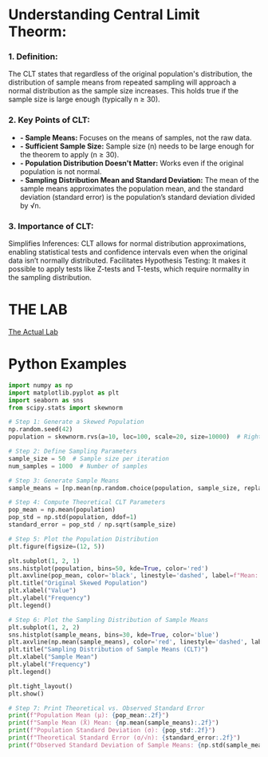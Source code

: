 # Understanding Central Limit Theorm:
### 1. Definition:
The CLT states that regardless of the original population's distribution, the distribution of sample means from repeated sampling will approach a normal distribution as the sample size increases. This holds true if the sample size is large enough (typically n ≥ 30).

### 2. Key Points of CLT:
- **- Sample Means:** Focuses on the means of samples, not the raw data.
- **- Sufficient Sample Size:** Sample size (n) needs to be large enough for the theorem to apply (n ≥ 30).
- **- Population Distribution Doesn't Matter:** Works even if the original population is not normal.
- **- Sampling Distribution Mean and Standard Deviation:** The mean of the sample means approximates the population mean, and the standard deviation (standard error) is the population’s standard deviation divided by √n.

### 3. Importance of CLT:
Simplifies Inferences: CLT allows for normal distribution approximations, enabling statistical tests and confidence intervals even when the original data isn’t normally distributed.
Facilitates Hypothesis Testing: It makes it possible to apply tests like Z-tests and T-tests, which require normality in the sampling distribution.

# THE LAB
[The Actual Lab](https://github.com/Makster04/dsc-central-limit-theorem-lab.git)

# Python Examples
``` python
import numpy as np
import matplotlib.pyplot as plt
import seaborn as sns
from scipy.stats import skewnorm

# Step 1: Generate a Skewed Population
np.random.seed(42)
population = skewnorm.rvs(a=10, loc=100, scale=20, size=10000)  # Right-skewed distribution

# Step 2: Define Sampling Parameters
sample_size = 50  # Sample size per iteration
num_samples = 1000  # Number of samples

# Step 3: Generate Sample Means
sample_means = [np.mean(np.random.choice(population, sample_size, replace=True)) for _ in range(num_samples)]

# Step 4: Compute Theoretical CLT Parameters
pop_mean = np.mean(population)
pop_std = np.std(population, ddof=1)
standard_error = pop_std / np.sqrt(sample_size)

# Step 5: Plot the Population Distribution
plt.figure(figsize=(12, 5))

plt.subplot(1, 2, 1)
sns.histplot(population, bins=50, kde=True, color='red')
plt.axvline(pop_mean, color='black', linestyle='dashed', label=f"Mean: {pop_mean:.2f}")
plt.title("Original Skewed Population")
plt.xlabel("Value")
plt.ylabel("Frequency")
plt.legend()

# Step 6: Plot the Sampling Distribution of Sample Means
plt.subplot(1, 2, 2)
sns.histplot(sample_means, bins=30, kde=True, color='blue')
plt.axvline(np.mean(sample_means), color='red', linestyle='dashed', label=f"Mean: {np.mean(sample_means):.2f}")
plt.title("Sampling Distribution of Sample Means (CLT)")
plt.xlabel("Sample Mean")
plt.ylabel("Frequency")
plt.legend()

plt.tight_layout()
plt.show()

# Step 7: Print Theoretical vs. Observed Standard Error
print(f"Population Mean (μ): {pop_mean:.2f}")
print(f"Sample Mean (X̄) Mean: {np.mean(sample_means):.2f}")
print(f"Population Standard Deviation (σ): {pop_std:.2f}")
print(f"Theoretical Standard Error (σ/√n): {standard_error:.2f}")
print(f"Observed Standard Deviation of Sample Means: {np.std(sample_means, ddof=1):.2f}")

```
